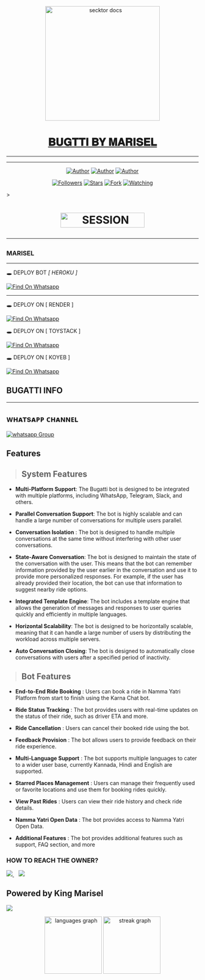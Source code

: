 <p align="center">  
  <a href="https://telegra.ph/file/ec469447d91f56a74f189.jpg">
    <img alt="secktor docs" height="300" src="https://telegra.ph/file/ec469447d91f56a74f189.jpg">
    <h1 align="center"> 𝐁𝐔𝐆𝐓𝐓𝐈 𝐁𝐘 𝐌𝐀𝐑𝐈𝐒𝐄𝐋</h1>
  </a>
</p>  
  
</p>

---

  ***

</p>
<p align="center">
<a href="https://github.com/betingrich"><img title="Author" src="https://img.shields.io/badge/betingrich-black?style=for-the-badge&logo=Github"></a> <a href="https://whatsapp.com/channel/0029Vajvy2kEwEjwAKP4SI0x"><img title="Author" src="https://img.shields.io/badge/CHANNEL-black?style=for-the-badge&logo=whatsapp"></a> <a href="https://wa.me/254740007567"><img title="Author" src="https://img.shields.io/badge/CHAT US-black?style=for-the-badge&logo=whatsapp"></a>
<p/>
<p align="center">
<a href="https://github.com/betingrich?tab=followers"><img title="Followers" src="https://img.shields.io/github/followers/betingrich?label=Followers&style=social"></a>
<a href="https://github.com/betingrich/Bugatti/stargazers/"><img title="Stars" src="https://img.shields.io/github/stars/betingrich/Bugatti?&style=social"></a>
<a href="https://github.com/betingrich/Bugatti/network/members"><img title="Fork" src="https://img.shields.io/github/forks/betingrich/Bugatti?style=social"></a>
<a href="https://github.com/betingrich/Bugatti/watchers"><img title="Watching" src="https://img.shields.io/github/watchers/betingrich/Bugatti?label=Watching&style=social"></a>
</p>></a>                     

   <h1 align="center"                  







 <a href="https://web-vvvf.onrender.com/"><img title="SESSION" src="https://img.shields.io/badge/GET SESSION-h?color=blue&style=for-the-badge&logo=Bugatti" width="220" height="38.45"/></a></p>




***



### MARISEL

***

🕳️  DEPLOY BOT *[ HEROKU ]*

[![Find On Whatsapp ](https://img.shields.io/badge/➤Click-Here-red.svg)](https://dashboard.heroku.com/new?template=https://github.com/betingrich/Bugatti)

****
🕳️  DEPLOY ON [ RENDER ]

[![Find On Whatsapp ](https://img.shields.io/badge/➤Click-Here-blue.svg)](https://render.com)

🕳️  DEPLOY ON [ TOYSTACK ]

[![Find On Whatsapp ](https://img.shields.io/badge/➤Click-Here-blue.svg)](https://toystack.ai)

🕳️  DEPLOY ON [ KOYEB ]

[![Find On Whatsapp ](https://img.shields.io/badge/➤Click-Here-blue.svg)](https://koyeb.com)

 ##  BUGATTI INFO
***

</p>
   
##


## ᴡʜᴀᴛsᴀᴘᴘ ᴄʜᴀɴɴᴇʟ
<a href="https://whatsapp.com/channel/0029Vajvy2kEwEjwAKP4SI0x" target="_blank">
    <img alt="whatsapp Group" src="https://img.shields.io/badge/ Whatsapp Support Channel -25D366?style=for-the-badge&logo=whatsapp&logoColor=white" />
  </a>
</p>

## Features

> ## System Features

- **Multi-Platform Support**: The Bugatti bot is designed to be integrated with multiple platforms, including WhatsApp, Telegram, Slack, and others. 


- **Parallel Conversation Support**: The bot is highly scalable and can handle a large number of conversations for multiple users parallel. 


- **Conversation Isolation** : The bot is designed to handle multiple conversations at the same time without interfering with other user conversations.


- **State-Aware Conversation**: The bot is designed to maintain the state of the conversation with the user. This means that the bot can remember information provided by the user earlier in the conversation and use it to provide more personalized responses. For example, if the user has already provided their location, the bot can use that information to suggest nearby ride options.


- **Integrated Template Engine**: The bot includes a template engine that allows the generation of messages and responses to user queries quickly and efficiently in multiple languages.


- **Horizontal Scalability**: The bot is designed to be horizontally scalable, meaning that it can handle a large number of users by distributing the workload across multiple servers.


- **Auto Conversation Closing**: The bot is designed to automatically close conversations with users after a specified period of inactivity.

> ## Bot Features

- **End-to-End Ride Booking** : Users can book a ride in Namma Yatri Platform from start to finish using the Karna Chat bot.


- **Ride Status Tracking** : The bot provides users with real-time updates on the status of their ride, such as driver
  ETA and more.


- **Ride Cancellation** : Users can cancel their booked ride using the bot.


- **Feedback Provision** : The bot allows users to provide feedback on their ride experience.


- **Multi-Language Support** : The bot supports multiple languages to cater to a wider user base, currently Kannada,
  Hindi and English are supported.


- **Starred Places Management** : Users can manage their frequently used or favorite locations and use them for booking
  rides quickly.


- **View Past Rides** : Users can view their ride history and check ride details.


- **Namma Yatri Open Data** : The bot provides access to Namma Yatri Open Data.


- **Additional Features** : The bot provides additional features such as support, FAQ section, and more


### HOW TO REACH THE OWNER? 
 
   
   <a href="https://wa.me/254740007567">
    <img src="https://img.shields.io/badge/WhatsApp-25D366?style=for-the-badge&logo=whatsapp&logoColor=white" />
  </a>&nbsp;&nbsp;
   <a


<a><img src='https://i.imgur.com/LyHic3i.gif'/></a>
## Powered by King Marisel 

<a><img src='https://i.imgur.com/LyHic3i.gif'/></a>
<div align="center">
  <img src="https://github-readme-stats.vercel.app/api/top-langs?username=betingrich&locale=en&hide_title=false&layout=compact&card_width=320&langs_count=1&theme=dracula&hide_border=false&order=1&hide=html,css,javascript,python,c,c++,php,ruby,go" height="150" alt="languages graph"  />
  <img src="https://streak-stats.demolab.com?user=betingrich&locale=en&mode=daily&theme=dracula&hide_border=false&border_radius=5&order=2" height="150" alt="streak graph"  />
</div>
